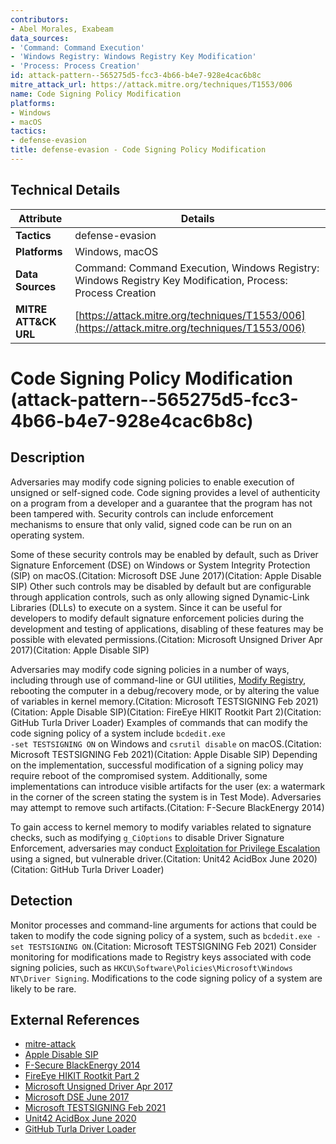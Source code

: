 ```yaml
---
contributors:
- Abel Morales, Exabeam
data_sources:
- 'Command: Command Execution'
- 'Windows Registry: Windows Registry Key Modification'
- 'Process: Process Creation'
id: attack-pattern--565275d5-fcc3-4b66-b4e7-928e4cac6b8c
mitre_attack_url: https://attack.mitre.org/techniques/T1553/006
name: Code Signing Policy Modification
platforms:
- Windows
- macOS
tactics:
- defense-evasion
title: defense-evasion - Code Signing Policy Modification
---
```


## Technical Details

| Attribute | Details |
|-----------|----------|
| **Tactics** | defense-evasion |
| **Platforms** | Windows, macOS |
| **Data Sources** | Command: Command Execution, Windows Registry: Windows Registry Key Modification, Process: Process Creation |
| **MITRE ATT&CK URL** | [https://attack.mitre.org/techniques/T1553/006](https://attack.mitre.org/techniques/T1553/006) |

# Code Signing Policy Modification (attack-pattern--565275d5-fcc3-4b66-b4e7-928e4cac6b8c)

## Description
Adversaries may modify code signing policies to enable execution of unsigned or self-signed code. Code signing provides a level of authenticity on a program from a developer and a guarantee that the program has not been tampered with. Security controls can include enforcement mechanisms to ensure that only valid, signed code can be run on an operating system. 

Some of these security controls may be enabled by default, such as Driver Signature Enforcement (DSE) on Windows or System Integrity Protection (SIP) on macOS.(Citation: Microsoft DSE June 2017)(Citation: Apple Disable SIP) Other such controls may be disabled by default but are configurable through application controls, such as only allowing signed Dynamic-Link Libraries (DLLs) to execute on a system. Since it can be useful for developers to modify default signature enforcement policies during the development and testing of applications, disabling of these features may be possible with elevated permissions.(Citation: Microsoft Unsigned Driver Apr 2017)(Citation: Apple Disable SIP)

Adversaries may modify code signing policies in a number of ways, including through use of command-line or GUI utilities, [Modify Registry](https://attack.mitre.org/techniques/T1112), rebooting the computer in a debug/recovery mode, or by altering the value of variables in kernel memory.(Citation: Microsoft TESTSIGNING Feb 2021)(Citation: Apple Disable SIP)(Citation: FireEye HIKIT Rootkit Part 2)(Citation: GitHub Turla Driver Loader) Examples of commands that can modify the code signing policy of a system include <code>bcdedit.exe -set TESTSIGNING ON</code> on Windows and <code>csrutil disable</code> on macOS.(Citation: Microsoft TESTSIGNING Feb 2021)(Citation: Apple Disable SIP) Depending on the implementation, successful modification of a signing policy may require reboot of the compromised system. Additionally, some implementations can introduce visible artifacts for the user (ex: a watermark in the corner of the screen stating the system is in Test Mode). Adversaries may attempt to remove such artifacts.(Citation: F-Secure BlackEnergy 2014)

To gain access to kernel memory to modify variables related to signature checks, such as modifying <code>g_CiOptions</code> to disable Driver Signature Enforcement, adversaries may conduct [Exploitation for Privilege Escalation](https://attack.mitre.org/techniques/T1068) using a signed, but vulnerable driver.(Citation: Unit42 AcidBox June 2020)(Citation: GitHub Turla Driver Loader)

## Detection
Monitor processes and command-line arguments for actions that could be taken to modify the code signing policy of a system, such as <code>bcdedit.exe -set TESTSIGNING ON</code>.(Citation: Microsoft TESTSIGNING Feb 2021) Consider monitoring for modifications made to Registry keys associated with code signing policies, such as <code>HKCU\Software\Policies\Microsoft\Windows NT\Driver Signing</code>. Modifications to the code signing policy of a system are likely to be rare.

## External References
- [mitre-attack](https://attack.mitre.org/techniques/T1553/006)
- [Apple Disable SIP](https://developer.apple.com/documentation/security/disabling_and_enabling_system_integrity_protection)
- [F-Secure BlackEnergy 2014](https://blog-assets.f-secure.com/wp-content/uploads/2019/10/15163408/BlackEnergy_Quedagh.pdf)
- [FireEye HIKIT Rootkit Part 2](https://www.fireeye.com/blog/threat-research/2012/08/hikit-rootkit-advanced-persistent-attack-techniques-part-2.html)
- [Microsoft Unsigned Driver Apr 2017](https://docs.microsoft.com/en-us/windows-hardware/drivers/install/installing-an-unsigned-driver-during-development-and-test)
- [Microsoft DSE June 2017](https://docs.microsoft.com/en-us/previous-versions/windows/hardware/design/dn653559(v=vs.85)?redirectedfrom=MSDN)
- [Microsoft TESTSIGNING Feb 2021](https://docs.microsoft.com/en-us/windows-hardware/drivers/install/the-testsigning-boot-configuration-option)
- [Unit42 AcidBox June 2020](https://unit42.paloaltonetworks.com/acidbox-rare-malware/)
- [GitHub Turla Driver Loader](https://github.com/hfiref0x/TDL)
